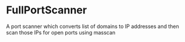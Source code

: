 # FullPortScanner
A port scanner which converts list of domains to IP addresses and then scan those IPs for open ports using masscan
